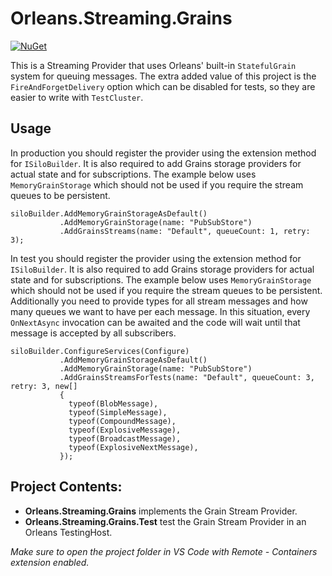 # Orleans.Streaming.Grains

[![NuGet](https://img.shields.io/nuget/v/Orleans.Streaming.Grains.svg?style=flat)](https://www.nuget.org/packages/Orleans.Streaming.Grains)

This is a Streaming Provider that uses Orleans' built-in `StatefulGrain` system for queuing messages. The extra added value of this project is the `FireAndForgetDelivery` option which can be disabled for tests, so they are easier to write with `TestCluster`.

## Usage

In production you should register the provider using the extension method for `ISiloBuilder`. It is also required to add Grains storage providers for actual state and for subscriptions. The example below uses `MemoryGrainStorage` which should not be used if you require the stream queues to be persistent.

```
siloBuilder.AddMemoryGrainStorageAsDefault()
           .AddMemoryGrainStorage(name: "PubSubStore")
           .AddGrainsStreams(name: "Default", queueCount: 1, retry: 3);
```

In test you should register the provider using the extension method for `ISiloBuilder`. It is also required to add Grains storage providers for actual state and for subscriptions. The example below uses `MemoryGrainStorage` which should not be used if you require the stream queues to be persistent. Additionally you need to provide types for all stream messages and how many queues we want to have per each message. In this situation, every `OnNextAsync` invocation can be awaited and the code will wait until that message is accepted by all subscribers.

```
siloBuilder.ConfigureServices(Configure)
           .AddMemoryGrainStorageAsDefault()
           .AddMemoryGrainStorage(name: "PubSubStore")
           .AddGrainsStreamsForTests(name: "Default", queueCount: 3, retry: 3, new[]
           {
             typeof(BlobMessage),
             typeof(SimpleMessage),
             typeof(CompoundMessage),
             typeof(ExplosiveMessage),
             typeof(BroadcastMessage),
             typeof(ExplosiveNextMessage),
           });
```

## Project Contents:

* **Orleans.Streaming.Grains** implements the Grain Stream Provider.
* **Orleans.Streaming.Grains.Test** test the Grain Stream Provider in an Orleans TestingHost.

*Make sure to open the project folder in VS Code with Remote - Containers extension enabled.*